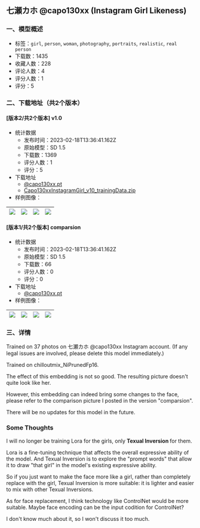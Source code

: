 ## 七瀬カホ @capo130xx (Instagram Girl Likeness)
### 一、模型概述

- 标签：`girl`, `person`, `woman`, `photography`, `portraits`, `realistic`, `real person`
- 下载数：1435
- 收藏人数：228
- 评论人数：4
- 评分人数：1
- 评分：5

### 二、下载地址（共2个版本）

#### [版本2/共2个版本] v1.0

- 统计数据
  - 发布时间：2023-02-18T13:36:41.162Z
  - 原始模型：SD 1.5
  - 下载数：1369
  - 评分人数：1
  - 评分：5
- 下载地址
  - [@capo130xx.pt](https://civitai.com/api/download/models/12030)
  - [Capo130xxInstagramGirl_v10_trainingData.zip](https://civitai.com/api/download/models/12030?type=Training%20Data)
- 样例图像：

| <img src="https://image.civitai.com/xG1nkqKTMzGDvpLrqFT7WA/b0e70e53-c98e-46a6-6e9d-15fa157f7100/width=450/116389.jpeg" /> | <img src="https://image.civitai.com/xG1nkqKTMzGDvpLrqFT7WA/16f7afb1-cd72-423a-d4b6-4b9c29559700/width=450/116388.jpeg" /> | <img src="https://image.civitai.com/xG1nkqKTMzGDvpLrqFT7WA/9a4ccca1-9a9a-4c91-29ff-157810215b00/width=450/116387.jpeg" /> | <img src="https://image.civitai.com/xG1nkqKTMzGDvpLrqFT7WA/238c80cc-acd0-4ea5-c80a-bd724ab7e100/width=450/116386.jpeg" /> |
| ---- | ---- | ---- | ---- |

#### [版本1/共2个版本] comparsion

- 统计数据
  - 发布时间：2023-02-18T13:36:41.162Z
  - 原始模型：SD 1.5
  - 下载数：66
  - 评分人数：0
  - 评分：0
- 下载地址
  - [@capo130xx.pt](https://civitai.com/api/download/models/12032)
- 样例图像：

| <img src="https://image.civitai.com/xG1nkqKTMzGDvpLrqFT7WA/177821f1-8063-40bf-3296-b12d9c4a5800/width=450/115248.jpeg" /> | <img src="https://image.civitai.com/xG1nkqKTMzGDvpLrqFT7WA/3a77db40-027b-44c9-4bb6-4922832f5e00/width=450/115247.jpeg" /> | <img src="https://image.civitai.com/xG1nkqKTMzGDvpLrqFT7WA/c59b242e-bb31-4685-e816-d1c0f3971f00/width=450/115246.jpeg" /> | <img src="https://image.civitai.com/xG1nkqKTMzGDvpLrqFT7WA/8ca0bb29-93a6-41c2-5216-cf9224b7be00/width=450/115245.jpeg" /> |
| ---- | ---- | ---- | ---- |


### 三、详情
<p>Trained on 37 photos on 七瀬カホ @capo130xx Instagram account. (If any legal issues are involved, please delete this model immediately.)</p><p>Trained on chilloutmix_NiPrunedFp16.</p><p></p><p>The effect of this embedding is not so good. The resulting picture doesn't quite look like her.</p><p>However, this embedding can indeed bring some changes to the face, please refer to the comparison picture I posted in the version "comparsion".</p><p></p><p>There will be no updates for this model in the future.</p><p></p><p></p><h3>Some Thoughts</h3><p>I will no longer be training Lora for the girls, only <strong>Texual Inversion </strong>for them.</p><p></p><p>Lora is a fine-tuning technique that affects the overall expressive ability of the model. And Texual Inversion is to explore the "prompt words" that allow it to draw "that girl" in the model's existing expressive ability.</p><p>So if you just want to make the face more like a girl, rather than completely replace with the girl, Texual Inversion is more suitable: it is lighter and easier to mix with other Texual Inversions.</p><p></p><p>As for face replacement, I think technology like ControlNet would be more suitable. Maybe face encoding can be the input codition for ControlNet?</p><p>I don't know much about it, so I won't discuss it too much.</p>